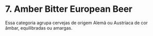 # 7. Amber Bitter European Beer

Essa categoria agrupa cervejas de origem Alemã ou Austríaca de cor âmbar, equilibradas ou amargas.